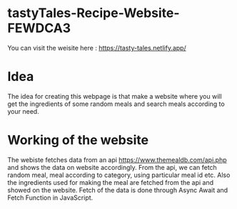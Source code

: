 # tastyTales-Recipe-Website-FEWDCA3
You can visit the weisite here : https://tasty-tales.netlify.app/

# Idea 
The idea for creating this webpage is that make a website where you will get the ingredients of some random meals and search meals according to your need. 

# Working of the website
The webiste fetches data from an api https://www.themealdb.com/api.php and shows the data on website accordingly. From the api, we can fetch random meal, meal according to category, using particular meal id etc. Also the ingredients used for making the meal are fetched from the api and showed on the website. 
Fetch of the data is done through Async Await and Fetch Function in JavaScript. 